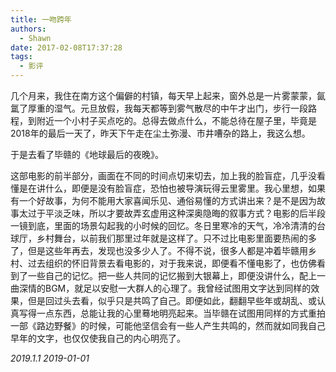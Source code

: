 ```yaml
---
title: 一吻跨年
authors:
  - Shawn
date: 2017-02-08T17:37:28
tags:
  - 影评
---
```

几个月来，我住在南方这个偏僻的村镇，每天早上起来，窗外总是一片雾蒙蒙，氤氲了厚重的湿气。元旦放假，我每天都等到雾气散尽的中午才出门，步行一段路程，到附近一个小村子买点吃的。总得去做点什么，不能总待在屋子里，毕竟是2018年的最后一天了，昨天下午走在尘土弥漫、市井嘈杂的路上，我这么想。

于是去看了毕赣的《地球最后的夜晚》。

<!-- more -->

这部电影的前半部分，画面在不同的时间点切来切去，加上我的脸盲症，几乎没看懂是在讲什么，即便是没有脸盲症，恐怕也被导演玩得云里雾里。我心里想，如果有一个好故事，为何不能用大家喜闻乐见、通俗易懂的方式讲出来？是不是因为故事太过于平淡乏味，所以才要故弄玄虚用这种深奥隐晦的叙事方式？电影的后半段一镜到底，里面的场景勾起我的小时候的回忆。冬日里寒冷的天气，冷冷清清的台球厅，乡村舞台，以前我们那里过年就是这样了。只不过比电影里面要热闹的多了，但是这些年再去，发现也没多少人了。不得不说，很多人都是冲着毕赣用乡村、过去组织的怀旧背景去看电影的，对于我来说，即便看不懂电影了，也仿佛看到了一些自己的记忆。把一些人共同的记忆搬到大银幕上，即便没讲什么，配上一曲深情的BGM，就足以安慰一大群人的心理了。我曾经试图用文字达到同样的效果，但是回过头去看，似乎只是共鸣了自己。即便如此，翻翻早些年或胡乱、或认真写得一点东西，总能让我的心里蓦地明亮起来。当毕赣在试图用同样的方式重拍一部《路边野餐》的时候，可能他坚信会有一些人产生共鸣的，然而就如同我自己早年的文字，也仅仅使我自己的内心明亮了。

*2019.1.1*
*2019-01-01*